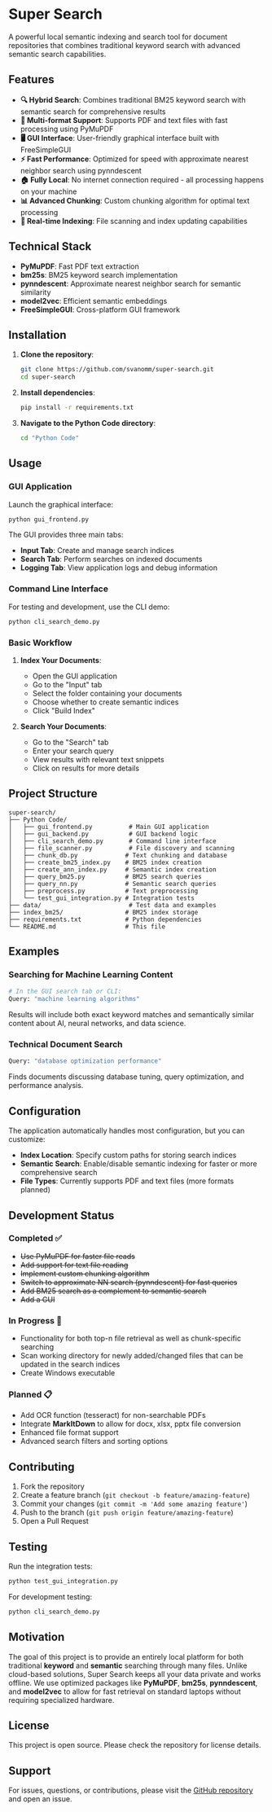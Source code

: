 # Super Search

A powerful local semantic indexing and search tool for document repositories that combines traditional keyword search with advanced semantic search capabilities.

## Features

- **🔍 Hybrid Search**: Combines traditional BM25 keyword search with semantic search for comprehensive results
- **📄 Multi-format Support**: Supports PDF and text files with fast processing using PyMuPDF
- **🖥️ GUI Interface**: User-friendly graphical interface built with FreeSimpleGUI
- **⚡ Fast Performance**: Optimized for speed with approximate nearest neighbor search using pynndescent
- **🏠 Fully Local**: No internet connection required - all processing happens on your machine
- **📊 Advanced Chunking**: Custom chunking algorithm for optimal text processing
- **🔄 Real-time Indexing**: File scanning and index updating capabilities

## Technical Stack

- **PyMuPDF**: Fast PDF text extraction
- **bm25s**: BM25 keyword search implementation
- **pynndescent**: Approximate nearest neighbor search for semantic similarity
- **model2vec**: Efficient semantic embeddings
- **FreeSimpleGUI**: Cross-platform GUI framework

## Installation

1. **Clone the repository**:
   ```bash
   git clone https://github.com/svanomm/super-search.git
   cd super-search
   ```

2. **Install dependencies**:
   ```bash
   pip install -r requirements.txt
   ```

3. **Navigate to the Python Code directory**:
   ```bash
   cd "Python Code"
   ```

## Usage

### GUI Application

Launch the graphical interface:
```bash
python gui_frontend.py
```

The GUI provides three main tabs:
- **Input Tab**: Create and manage search indices
- **Search Tab**: Perform searches on indexed documents
- **Logging Tab**: View application logs and debug information

### Command Line Interface

For testing and development, use the CLI demo:
```bash
python cli_search_demo.py
```

### Basic Workflow

1. **Index Your Documents**:
   - Open the GUI application
   - Go to the "Input" tab
   - Select the folder containing your documents
   - Choose whether to create semantic indices
   - Click "Build Index"

2. **Search Your Documents**:
   - Go to the "Search" tab
   - Enter your search query
   - View results with relevant text snippets
   - Click on results for more details

## Project Structure

```
super-search/
├── Python Code/
│   ├── gui_frontend.py          # Main GUI application
│   ├── gui_backend.py           # GUI backend logic
│   ├── cli_search_demo.py       # Command line interface
│   ├── file_scanner.py          # File discovery and scanning
│   ├── chunk_db.py             # Text chunking and database
│   ├── create_bm25_index.py    # BM25 index creation
│   ├── create_ann_index.py     # Semantic index creation
│   ├── query_bm25.py           # BM25 search queries
│   ├── query_nn.py             # Semantic search queries
│   ├── preprocess.py           # Text preprocessing
│   └── test_gui_integration.py # Integration tests
├── data/                        # Test data and examples
├── index_bm25/                 # BM25 index storage
├── requirements.txt            # Python dependencies
└── README.md                   # This file
```

## Examples

### Searching for Machine Learning Content
```bash
# In the GUI search tab or CLI:
Query: "machine learning algorithms"
```

Results will include both exact keyword matches and semantically similar content about AI, neural networks, and data science.

### Technical Document Search
```bash
Query: "database optimization performance"
```

Finds documents discussing database tuning, query optimization, and performance analysis.

## Configuration

The application automatically handles most configuration, but you can customize:

- **Index Location**: Specify custom paths for storing search indices
- **Semantic Search**: Enable/disable semantic indexing for faster or more comprehensive search
- **File Types**: Currently supports PDF and text files (more formats planned)

## Development Status

### Completed ✅
- ~~Use PyMuPDF for faster file reads~~
- ~~Add support for text file reading~~
- ~~Implement custom chunking algorithm~~
- ~~Switch to approximate NN search (pynndescent) for fast queries~~
- ~~Add BM25 search as a complement to semantic search~~
- ~~Add a GUI~~

### In Progress 🚧
- Functionality for both top-n file retrieval as well as chunk-specific searching
- Scan working directory for newly added/changed files that can be updated in the search indices
- Create Windows executable

### Planned 📋
- Add OCR function (tesseract) for non-searchable PDFs
- Integrate **MarkItDown** to allow for docx, xlsx, pptx file conversion
- Enhanced file format support
- Advanced search filters and sorting options

## Contributing

1. Fork the repository
2. Create a feature branch (`git checkout -b feature/amazing-feature`)
3. Commit your changes (`git commit -m 'Add some amazing feature'`)
4. Push to the branch (`git push origin feature/amazing-feature`)
5. Open a Pull Request

## Testing

Run the integration tests:
```bash
python test_gui_integration.py
```

For development testing:
```bash
python cli_search_demo.py
```

## Motivation

The goal of this project is to provide an entirely local platform for both traditional **keyword** and **semantic** searching through many files. Unlike cloud-based solutions, Super Search keeps all your data private and works offline. We use optimized packages like **PyMuPDF**, **bm25s**, **pynndescent**, and **model2vec** to allow for fast retrieval on standard laptops without requiring specialized hardware.

## License

This project is open source. Please check the repository for license details.

## Support

For issues, questions, or contributions, please visit the [GitHub repository](https://github.com/svanomm/super-search) and open an issue.
